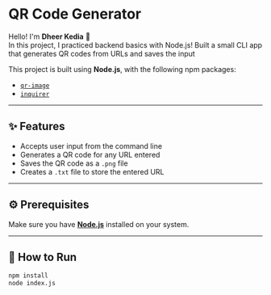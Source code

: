 # QR Code Generator

Hello! I'm **Dheer Kedia** 👋  
In this project, I practiced backend basics with Node.js! Built a small CLI app that generates QR codes from URLs and saves the input

This project is built using **Node.js**, with the following npm packages:
- [`qr-image`](https://www.npmjs.com/package/qr-image)
- [`inquirer`](https://www.npmjs.com/package/inquirer)

---

## ✨ Features

- Accepts user input from the command line
- Generates a QR code for any URL entered
- Saves the QR code as a `.png` file
- Creates a `.txt` file to store the entered URL

---

## ⚙️ Prerequisites

Make sure you have **[Node.js](https://nodejs.org/)** installed on your system.

---

## 🚀 How to Run

```bash
npm install
node index.js
